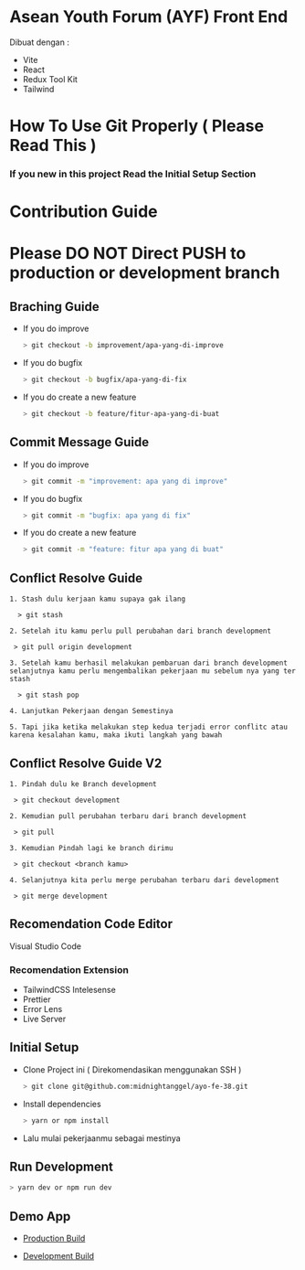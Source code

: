 # Asean Youth Forum (AYF) Front End

Dibuat dengan :
- Vite
- React
- Redux Tool Kit
- Tailwind

# How To Use Git Properly ( Please Read This )

### If you new in this project Read the Initial Setup Section

# Contribution Guide

# Please DO NOT Direct PUSH to production or development branch

## Braching Guide

- If you do improve

  ```bash
  > git checkout -b improvement/apa-yang-di-improve
  ```
- If you do bugfix

  ```bash
  > git checkout -b bugfix/apa-yang-di-fix
  ```
- If you do create a new feature

  ```bash
  > git checkout -b feature/fitur-apa-yang-di-buat
  ```

## Commit Message Guide

- If you do improve

  ```bash
  > git commit -m "improvement: apa yang di improve"
  ```
- If you do bugfix

  ```bash
  > git commit -m "bugfix: apa yang di fix"
  ```
- If you do create a new feature

  ```bash
  > git commit -m "feature: fitur apa yang di buat"
  ```

## Conflict Resolve Guide

    1. Stash dulu kerjaan kamu supaya gak ilang
        
      > git stash

    2. Setelah itu kamu perlu pull perubahan dari branch development

     > git pull origin development

    3. Setelah kamu berhasil melakukan pembaruan dari branch development selanjutnya kamu perlu mengembalikan pekerjaan mu sebelum nya yang ter stash

      > git stash pop

    4. Lanjutkan Pekerjaan dengan Semestinya

    5. Tapi jika ketika melakukan step kedua terjadi error conflitc atau karena kesalahan kamu, maka ikuti langkah yang bawah

## Conflict Resolve Guide V2

    1. Pindah dulu ke Branch development

     > git checkout development

    2. Kemudian pull perubahan terbaru dari branch development

     > git pull

    3. Kemudian Pindah lagi ke branch dirimu

     > git checkout <branch kamu>

    4. Selanjutnya kita perlu merge perubahan terbaru dari development

     > git merge development

## Recomendation Code Editor

Visual Studio Code

### Recomendation Extension

- TailwindCSS Intelesense
- Prettier
- Error Lens
- Live Server

## Initial Setup

- Clone Project ini ( Direkomendasikan menggunakan SSH )

   ```bash
  > git clone git@github.com:midnightanggel/ayo-fe-38.git
  ```
- Install dependencies

   ```bash
  > yarn or npm install
  ```

- Lalu mulai pekerjaanmu sebagai mestinya

## Run Development

   ```bash
   > yarn dev or npm run dev
  ```

## Demo App

- [Production Build]( )

- [Development Build]( )
